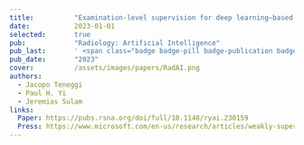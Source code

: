 ```yaml
---
title:          "Examination-level supervision for deep learning–based intracranial hemorrhage detection at head CT"
date:           2023-01-01
selected:       true
pub:            "Radiology: Artificial Intelligence"
pub_last:       ' <span class="badge badge-pill badge-publication badge-success">Cover feature</span>'
pub_date:       "2023"
cover:          /assets/images/papers/RadAI.png
authors:
  - Jacopo Teneggi
  - Paul H. Yi
  - Jeremias Sulam
links:
  Paper: https://pubs.rsna.org/doi/full/10.1148/ryai.230159
  Press: https://www.microsoft.com/en-us/research/articles/weakly-supervised-learning-substantially-reduces-the-number-of-labels-required-for-intracranial-haemorrhage-detection-on-head-ct/
---
```

